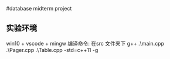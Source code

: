#database midterm project

## 实验环境
win10 + vscode + mingw
编译命令: 
在src 文件夹下
g++ .\main.cpp .\Pager.cpp .\Table.cpp -std=c++11 -g